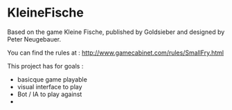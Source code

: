 # KleineFische
Based on the game Kleine Fische, published by Goldsieber and designed by Peter Neugebauer.

You can find the rules at : http://www.gamecabinet.com/rules/SmallFry.html

This project has for goals :
 - basicque game playable
 - visual interface to play
 - Bot / IA to play against
 - 
